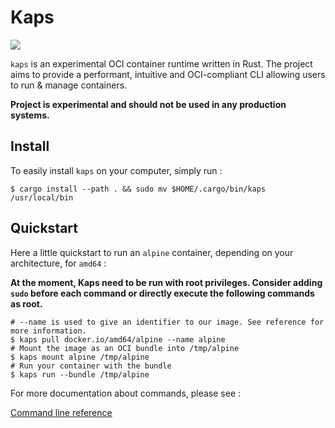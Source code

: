 # Kaps

<img src="https://img.shields.io/github/workflow/status/virt-do/kaps/run0%20build%20and%20unit%20tests?style=for-the-badge" />

`kaps` is an experimental OCI container runtime written in Rust. The project aims to provide a performant, intuitive and OCI-compliant CLI allowing users to run & manage containers. 

**Project is experimental and should not be used in any production systems.**

## Install

To easily install `kaps` on your computer, simply run : 

```shell
$ cargo install --path . && sudo mv $HOME/.cargo/bin/kaps /usr/local/bin
```

## Quickstart

Here a little quickstart to run an `alpine` container, depending on your architecture, for `amd64` : 

**At the moment, Kaps need to be run with root privileges. Consider adding `sudo` before each command or directly execute the following commands as root.**

```shell
# --name is used to give an identifier to our image. See reference for more information.
$ kaps pull docker.io/amd64/alpine --name alpine
# Mount the image as an OCI bundle into /tmp/alpine
$ kaps mount alpine /tmp/alpine
# Run your container with the bundle
$ kaps run --bundle /tmp/alpine
```

For more documentation about commands, please see : 

[Command line reference](docs/cli-reference.md)